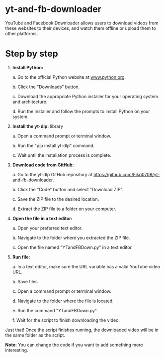 # yt-and-fb-downloader
YouTube and Facebook Downloader allows users to download videos from these websites to their devices, and watch them offline or upload them to other platforms.


# Step by step
1. **Install Python:**

   a. Go to the official Python website at www.python.org.
   
   b. Click the "Downloads" button.
   
   c. Download the appropriate Python installer for your operating system and architecture.
   
   d. Run the installer and follow the prompts to install Python on your system.

2. **Install the yt-dlp:** library

   a. Open a command prompt or terminal window.
   
   b. Run the "pip install yt-dlp" command.
   
   c. Wait until the installation process is complete.

3. **Download code from GitHub:**

   a. Go to the yt-dlp GitHub repository at https://github.com/Fikri0708/yt-and-fb-downloader.
   
   b. Click the "Code" button and select "Download ZIP".
   
   c. Save the ZIP file to the desired location.
   
   d. Extract the ZIP file to a folder on your computer.

4. **Open the file in a text editor:**

   a. Open your preferred text editor.
   
   b. Navigate to the folder where you extracted the ZIP file.
   
   c. Open the file named "YTandFBDown.py" in a text editor.

5. **Run file:**

   a. In a text editor, make sure the URL variable has a valid YouTube video URL.
   
   b. Save files.
   
   c. Open a command prompt or terminal window.
   
   d. Navigate to the folder where the file is located.
   
   e. Run the command "YTandFBDown.py".
   
   f. Wait for the script to finish downloading the video.
   

Just that! Once the script finishes running, the downloaded video will be in the same folder as the script.

**Note:** You can change the code if you want to add something more interesting.
